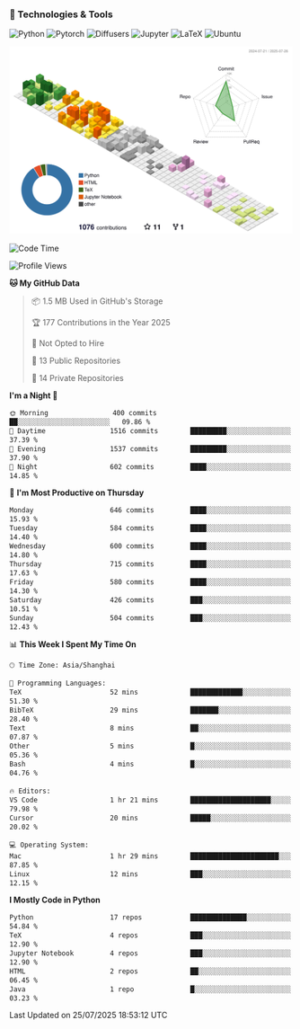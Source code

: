 ### 🧰 Technologies & Tools

![Python](https://img.shields.io/badge/python-%233776AB.svg?style=for-the-badge&logo=python&logoColor=white)
![Pytorch](https://img.shields.io/badge/pytorch-%23EE4C2C.svg?style=for-the-badge&logo=pytorch&logoColor=white)
![Diffusers](https://img.shields.io/badge/diffusers-HuggingFace-yellow?style=for-the-badge&logo=huggingface&logoColor=black)
![Jupyter](https://img.shields.io/badge/Jupyter-%23F37626.svg?style=for-the-badge&logo=Jupyter&logoColor=white)
![LaTeX](https://img.shields.io/badge/LaTeX-47A141?style=for-the-badge&logo=latex&logoColor=white)
![Ubuntu](https://img.shields.io/badge/Ubuntu-E95420?style=for-the-badge&logo=ubuntu&logoColor=white)


<!--![](https://raw.githubusercontent.com/BorisYang326/BorisYang326/output/github-contribution-grid-snake-dark.svg) -->
![](./profile-3d-contrib/profile-season-animate.svg)

<!--START_SECTION:waka-->
![Code Time](http://img.shields.io/badge/Code%20Time-944%20hrs%2027%20mins-blue)

![Profile Views](http://img.shields.io/badge/Profile%20Views-0-blue)

**🐱 My GitHub Data** 

> 📦 1.5 MB Used in GitHub's Storage 
 > 
> 🏆 177 Contributions in the Year 2025
 > 
> 🚫 Not Opted to Hire
 > 
> 📜 13 Public Repositories 
 > 
> 🔑 14 Private Repositories 
 > 
**I'm a Night 🦉** 

```text
🌞 Morning                400 commits         ██░░░░░░░░░░░░░░░░░░░░░░░   09.86 % 
🌆 Daytime                1516 commits        █████████░░░░░░░░░░░░░░░░   37.39 % 
🌃 Evening                1537 commits        █████████░░░░░░░░░░░░░░░░   37.90 % 
🌙 Night                  602 commits         ████░░░░░░░░░░░░░░░░░░░░░   14.85 % 
```
📅 **I'm Most Productive on Thursday** 

```text
Monday                   646 commits         ████░░░░░░░░░░░░░░░░░░░░░   15.93 % 
Tuesday                  584 commits         ████░░░░░░░░░░░░░░░░░░░░░   14.40 % 
Wednesday                600 commits         ████░░░░░░░░░░░░░░░░░░░░░   14.80 % 
Thursday                 715 commits         ████░░░░░░░░░░░░░░░░░░░░░   17.63 % 
Friday                   580 commits         ████░░░░░░░░░░░░░░░░░░░░░   14.30 % 
Saturday                 426 commits         ███░░░░░░░░░░░░░░░░░░░░░░   10.51 % 
Sunday                   504 commits         ███░░░░░░░░░░░░░░░░░░░░░░   12.43 % 
```


📊 **This Week I Spent My Time On** 

```text
🕑︎ Time Zone: Asia/Shanghai

💬 Programming Languages: 
TeX                      52 mins             █████████████░░░░░░░░░░░░   51.30 % 
BibTeX                   29 mins             ███████░░░░░░░░░░░░░░░░░░   28.40 % 
Text                     8 mins              ██░░░░░░░░░░░░░░░░░░░░░░░   07.87 % 
Other                    5 mins              █░░░░░░░░░░░░░░░░░░░░░░░░   05.36 % 
Bash                     4 mins              █░░░░░░░░░░░░░░░░░░░░░░░░   04.76 % 

🔥 Editors: 
VS Code                  1 hr 21 mins        ████████████████████░░░░░   79.98 % 
Cursor                   20 mins             █████░░░░░░░░░░░░░░░░░░░░   20.02 % 

💻 Operating System: 
Mac                      1 hr 29 mins        ██████████████████████░░░   87.85 % 
Linux                    12 mins             ███░░░░░░░░░░░░░░░░░░░░░░   12.15 % 
```

**I Mostly Code in Python** 

```text
Python                   17 repos            ██████████████░░░░░░░░░░░   54.84 % 
TeX                      4 repos             ███░░░░░░░░░░░░░░░░░░░░░░   12.90 % 
Jupyter Notebook         4 repos             ███░░░░░░░░░░░░░░░░░░░░░░   12.90 % 
HTML                     2 repos             ██░░░░░░░░░░░░░░░░░░░░░░░   06.45 % 
Java                     1 repo              █░░░░░░░░░░░░░░░░░░░░░░░░   03.23 % 
```




 Last Updated on 25/07/2025 18:53:12 UTC
<!--END_SECTION:waka-->

